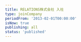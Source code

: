 ```yaml
---
title: RELATIONS株式会社 入社
type: joinCompany
periodFrom: '2013-02-01T00:00:00'
isNow: true
publishing: all
status: 'published'
---
```

